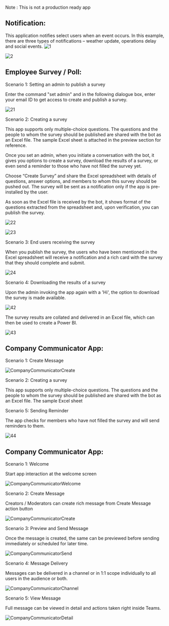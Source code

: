 Note : This is not a production ready app

## Notification:

This application notifies select users when an event occurs. In this example, there are three types of notifications – weather update, operations delay and social events.
![1](Images/1.png)

![2](Images/2.png)

## Employee Survey / Poll:

Scenario 1: Setting an admin to publish a survey 

Enter the command "set admin" and in the following dialogue box, enter your email ID to get access to create and publish a survey. 

![21](Images/21.png)

Scenario 2: Creating a survey 

This app supports only multiple-choice questions. The questions and the people to whom the survey should be published are shared with the bot as an Excel file. The sample Excel sheet is attached in the preview section for reference. 

Once you set an admin, when you initiate a conversation with the bot, it gives you options to create a survey, download the results of a survey, or even send a reminder to those who have not filled the survey yet.

Choose “Create Survey” and share the Excel spreadsheet with details of questions, answer options, and members to whom this survey should be pushed out. The survey will be sent as a notification only if the app is pre-installed by the user. 

As soon as the Excel file is received by the bot, it shows format of the questions extracted from the spreadsheet and, upon verification, you can publish the survey.

![22](Images/22.png)

![23](Images/23.png)


Scenario 3: End users receiving the survey

When you publish the survey, the users who have been mentioned in the Excel spreadsheet will receive a notification and a rich card with the survey that they should complete and submit.

![24](Images/24.png)


Scenario 4: Downloading the results of a survey

Upon the admin invoking the app again with a 'Hi', the option to download the survey is made available.

![42](Images/42.png)

The survey results are collated and delivered in an Excel file, which can then be used to create a Power BI.

![43](Images/43.png)

## Company Communicator App:

Scenario 1: Create Message

![CompanyCommunicatorCreate](Images/CompanyCommunicatorCreate.PNG)

Scenario 2: Creating a survey 

This app supports only multiple-choice questions. The questions and the people to whom the survey should be published are shared with the bot as an Excel file. The sample Excel sheet 

Scenario 5: Sending Reminder

The app checks for members who have not filled the survey and will send reminders to them.

![44](Images/44.png)

## Company Communicator App:

Scenario 1: Welcome

Start app interaction at the welcome screen

![CompanyCommunicatorWelcome](Images/CompanyCommunicatorWelcome.PNG)

Scenario 2: Create Message

Creators / Moderators can create rich message from Create Message action button

![CompanyCommunicatorCreate](Images/CompanyCommunicatorCreate.PNG)

Scenario 3: Preview and Send Message

Once the message is created, the same can be previewed before sending immediately or scheduled for later time.

![CompanyCommunicatorSend](Images/CompanyCommunicatorSend.PNG)

Scenario 4: Message Delivery

Messages can be delivered in a channel or in 1:1 scope individually to all users in the audience or both.

![CompanyCommunicatorChannel](Images/CompanyCommunicatorChannel.PNG)

Scenario 5: View Message

Full message can be viewed in detail and actions taken right inside Teams.

![CompanyCommunicatorDetail](Images/CompanyCommunicatorDetail.PNG)

